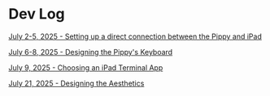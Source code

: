 # Dev Log

[July 2-5, 2025 - Setting up a direct connection between the Pippy and iPad](gadget-mode.md)

[July 6-8, 2025 - Designing the Pippy's Keyboard](keyboard-notes.md)

[July 9, 2025 - Choosing an iPad Terminal App](ipad-terminal-app.md)

[July 21, 2025 - Designing the Aesthetics](aesthetics.md)
